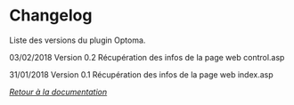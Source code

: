 # Changelog

Liste des versions du plugin Optoma.

03/02/2018
Version 0.2
Récupération des infos de la page web control.asp 

31/01/2018
Version 0.1
Récupération des infos de la page web index.asp 

*[Retour à la documentation](index.md)*

